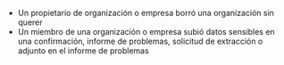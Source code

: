 <ul><li>Un propietario de organización o empresa borró una organización sin querer</li><li>Un miembro de una organización o empresa subió datos sensibles en una confirmación, informe de problemas, solicitud de extracción o adjunto en el informe de problemas</li></ul>